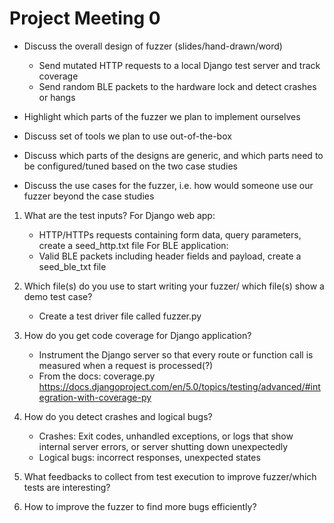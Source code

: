 # Project Meeting 0 
- Discuss the overall design of fuzzer (slides/hand-drawn/word)
    * Send mutated HTTP requests to a local Django test server and track coverage 
    * Send random BLE packets to the hardware lock and detect crashes or hangs

- Highlight which parts of the fuzzer we plan to implement ourselves 
- Discuss set of tools we plan to use out-of-the-box 
- Discuss which parts of the designs are generic, and which parts need to be configured/tuned based on the two case studies 
- Discuss the use cases for the fuzzer, i.e. how would someone use our fuzzer beyond the case studies 

1. What are the test inputs? 
For Django web app: 
    - HTTP/HTTPs requests containing form data, query parameters, create a seed_http.txt file 
For BLE application: 
    - Valid BLE packets including header fields and payload, create a seed_ble_txt file

2. Which file(s) do you use to start writing your fuzzer/ which file(s) show a demo test case? 
    - Create a test driver file called fuzzer.py 

3. How do you get code coverage for Django application? 
    - Instrument the Django server so that every route or function call is measured when a request is processed(?)
    - From the docs: coverage.py
    https://docs.djangoproject.com/en/5.0/topics/testing/advanced/#integration-with-coverage-py

4. How do you detect crashes and logical bugs? 
    - Crashes: Exit codes, unhandled exceptions, or logs that show internal server errors, or server shutting down unexpectedly 
    - Logical bugs: incorrect responses, unexpected states

5. What feedbacks to collect from test execution to improve fuzzer/which tests are interesting? 

6. How to improve the fuzzer to find more bugs efficiently? 


